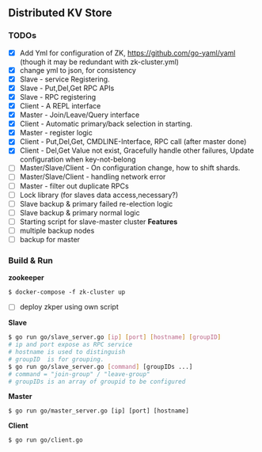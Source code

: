 ##  Distributed KV Store

### TODOs

- [x] Add Yml for configuration of ZK, https://github.com/go-yaml/yaml (though it may be redundant with zk-cluster.yml)
- [x] change yml to json, for consistency
- [x] Slave - service Registering.
- [x] Slave - Put,Del,Get RPC APIs
- [X] Slave - RPC registering
- [x] Client - A REPL interface
- [x] Master - Join/Leave/Query interface
- [x] Client - Automatic primary/back selection in starting.
- [x] Master - register logic
- [x] Client - Put,Del,Get, CMDLINE-Interface, RPC call (after master done)
- [x] Client - Del,Get Value not exist, Gracefully handle other failures, Update configuration when key-not-belong 
- [ ] Master/Slave/Client - On configuration change, how to shift shards.
- [ ] Master/Slave/Client - handling network error 
- [ ] Master - filter out duplicate RPCs
- [ ] Lock library (for slaves data access,necessary?)
- [ ] Slave backup & primary failed re-election logic
- [ ] Slave backup & primary normal logic
- [ ] Starting script for slave-master cluster 
**Features**
- [ ] multiple backup nodes
- [ ] backup for master

### Build & Run

**zookeeper** 

```shell
$ docker-compose -f zk-cluster up
```

- [ ] deploy zkper using own script

**Slave**

```bash
$ go run go/slave_server.go [ip] [port] [hostname] [groupID] 
# ip and port expose as RPC service
# hostname is used to distinguish
# groupID  is for grouping.
$ go run go/slave_server.go [command] [groupIDs ...]
# command = "join-group" / "leave-group"
# groupIDs is an array of groupid to be configured
```

**Master**

```
$ go run go/master_server.go [ip] [port] [hostname]
```

**Client** 

```
$ go run go/client.go
```

